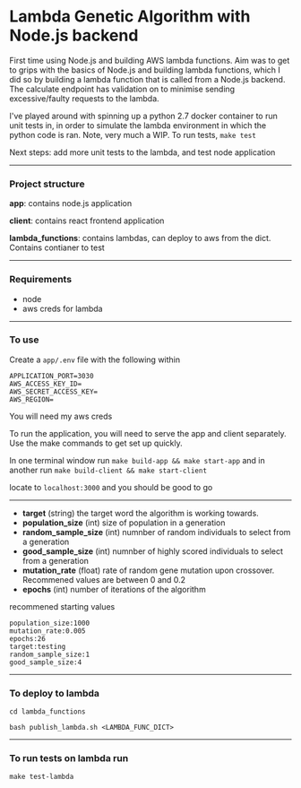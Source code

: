 # Lambda Genetic Algorithm with Node.js backend

First time using Node.js and building AWS lambda functions. Aim was to get to grips with the basics of Node.js and building lambda functions, which I did so by building a lambda function that is called from a Node.js backend. The calculate endpoint has validation on to minimise sending excessive/faulty requests to the lambda.

I've played around with spinning up a python 2.7 docker container to run unit tests in, in order to simulate the lambda environment in which the python code is ran. Note, very much a WIP. To run tests, `make test`

Next steps: add more unit tests to the lambda, and test node application

----


### Project structure

__app__: contains node.js application

__client__: contains react frontend application

__lambda_functions__: contains lambdas, can deploy to aws from the dict. Contains contianer to test

----

### Requirements
- node
- aws creds for lambda
----

### To use
Create a `app/.env` file with the following within
```
APPLICATION_PORT=3030
AWS_ACCESS_KEY_ID=
AWS_SECRET_ACCESS_KEY=
AWS_REGION=
```
You will need my aws creds

To run the application, you will need to serve the app and client separately. Use the make commands to get set up quickly.

In one terminal window run `make build-app && make start-app`  and in another run `make build-client && make start-client`

locate to `localhost:3000` and you should be good to go

---

- **target** (string) the target word the algorithm is working towards.
- **population_size** (int) size of population in a generation
- **random_sample_size** (int) numnber of random individuals to select from a generation
- **good_sample_size** (int) numnber of highly scored individuals to select from a generation
- **mutation_rate** (float) rate of random gene mutation upon crossover. Recommened values are between 0 and 0.2
- **epochs** (int) number of iterations of the algorithm

recommened starting values
```
population_size:1000
mutation_rate:0.005
epochs:26
target:testing
random_sample_size:1
good_sample_size:4
```


---

### To deploy to lambda

`cd lambda_functions`

`bash publish_lambda.sh <LAMBDA_FUNC_DICT>`


---

### To run tests on lambda run

`make test-lambda`
